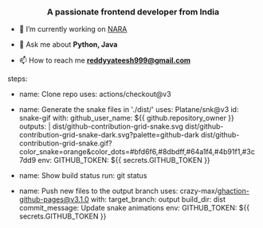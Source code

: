 <h3 align="center">A passionate frontend developer from India</h3>

- 🔭 I’m currently working on [NARA](https://rebrand.ly/NARABOT)

- 💬 Ask me about **Python, Java**

- 📫 How to reach me **reddyyateesh999@gmail.com**

steps:
  - name: Clone repo
    uses: actions/checkout@v3

  - name: Generate the snake files in './dist/'
    uses: Platane/snk@v3
    id: snake-gif
    with:
      github_user_name: ${{ github.repository_owner }}
      outputs: |
        dist/github-contribution-grid-snake.svg
        dist/github-contribution-grid-snake-dark.svg?palette=github-dark
        dist/github-contribution-grid-snake.gif?color_snake=orange&color_dots=#bfd6f6,#8dbdff,#64a1f4,#4b91f1,#3c7dd9
    env:
       GITHUB_TOKEN: ${{ secrets.GITHUB_TOKEN }}

  - name: Show build status
    run: git status

  - name: Push new files to the output branch
    uses: crazy-max/ghaction-github-pages@v3.1.0
    with:
      target_branch: output
      build_dir: dist
      commit_message: Update snake animations
    env:
      GITHUB_TOKEN: ${{ secrets.GITHUB_TOKEN }}
